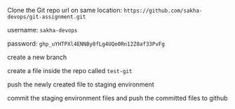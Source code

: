 Clone the Git repo url on same location: `https://github.com/sakha-devops/git-assignment.git`

username: `sakha-devops`

password: `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`

create a new branch

create a file inside the repo called `test-git`

push the newly created file to staging environment

commit the staging environment files and push the committed files to github
